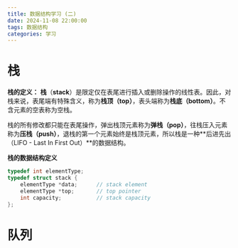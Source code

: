 ```yaml
---
title: 数据结构学习 (二)
date: 2024-11-08 22:00:00
tags: 数据结构
categories: 学习
---
```

# 栈

**栈的定义：** **栈**（**stack**）是限定仅在表尾进行插入或删除操作的线性表。因此，对栈来说，表尾端有特殊含义，称为**栈顶（top）**，表头端称为**栈底（bottom）**。不含元素的空表称为空栈。

栈的所有修改都只能在表尾操作，弹出栈顶元素称为**弹栈（pop）**，往栈压入元素称为**压栈（push）**，退栈的第一个元素始终是栈顶元素，所以栈是一种**后进先出（LIFO - Last In First Out）**的数据结构。

**栈的数据结构定义**

```c
typedef int elementType;
typedef struct stack {
    elementType *data;		// stack element
    elementType *top;		// top pointer
    int capacity;   		// stack capacity
};
```



# 队列